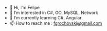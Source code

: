 - 👋 Hi, I’m Felipe
- 👀 I’m interested in C#, GO, MySQL, Network
- 🌱 I’m currently learning C#, Angular
- 📫 How to reach me : fgrochovski@gmail.com
